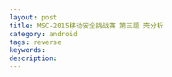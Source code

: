 ```yaml
---
layout: post
title: MSC-2015移动安全挑战赛 第三题 壳分析
category: android
tags: reverse
keywords: 
description: 
---
```


